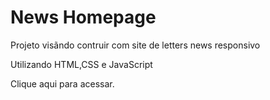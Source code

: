 <h1> News Homepage </h1>

<p>Projeto visãndo contruir com site de letters news responsivo</p> 
<p>Utilizando HTML,CSS e JavaScript</p>
<a href://https://lpessolato.github.io/newsHomepage/>Clique aqui para acessar.</a>
